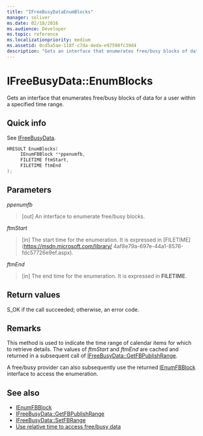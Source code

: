 ```yaml
---
title: "IFreeBusyDataEnumBlocks"
manager: soliver
ms.date: 02/18/2016
ms.audience: Developer
ms.topic: reference
ms.localizationpriority: medium
ms.assetid: 0cd5a5ae-118f-c7da-4eda-e97590fc39d4
description: "Gets an interface that enumerates free/busy blocks of data for a user within a specified time range."
---
```


# IFreeBusyData::EnumBlocks

Gets an interface that enumerates free/busy blocks of data for a user within a specified time range.
  
## Quick info

See [IFreeBusyData](ifreebusydata.md).
  
```cpp
HRESULT EnumBlocks( 
     IEnumFBBlock **ppenumfb,  
     FILETIME ftmStart, 
     FILETIME ftmEnd 
);

```

## Parameters

_ppenumfb_
  
> [out] An interface to enumerate free/busy blocks.
    
_ftmStart_
  
> [in] The start time for the enumeration. It is expressed in [FILETIME](https://msdn.microsoft.com/library/ 4af8e79a-697e-44a1-8576-fdc57726e9ef.aspx).
    
_ftmEnd_
  
> [in] The end time for the enumeration. It is expressed in **FILETIME**. 
    
## Return values

S_OK if the call succeeded; otherwise, an error code.
  
## Remarks

This method is used to indicate the time range of calendar items for which to retrieve details. The values of  *ftmStart* and *ftmEnd* are cached and returned in a subsequent call of [IFreeBusyData::GetFBPublishRange](ifreebusydata-getfbpublishrange.md).
  
A free/busy provider can also subsequently use the returned [IEnumFBBlock](ienumfbblock.md) interface to access the enumeration. 
  
## See also

- [IEnumFBBlock](ienumfbblock.md)
- [IFreeBusyData::GetFBPublishRange](ifreebusydata-getfbpublishrange.md)
- [IFreeBusyData::SetFBRange](ifreebusydata-setfbrange.md)
- [Use relative time to access free/busy data](how-to-use-relative-time-to-access-free-busy-data.md)


